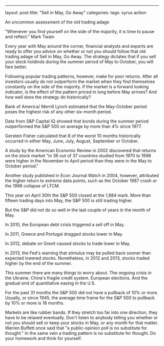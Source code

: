 ---
layout: post
title:  "Sell in May, Go Away"
categories: 
tags: syrus action

An uncommon assessment of the old trading adage

"Whenever you find yourself on the side of the majority, it is time to pause and reflect." Mark Twain

Every year with May around the corner, financial analysts and experts are ready to offer you advice on whether or not you should follow that old trading adage of Sell in May, Go Away.
The strategy dictates that if you sell your stock holdinds during the summer period of May to October, you will fare better.

Following popular trading patterns, however, make for poor returns. After all investors usually do not outperform the market when they find themselves constantly on the side of the majority.
If the market is a forward looking indicator, is the effect of the pattern priced in long before May arrives? And how well does the strategy do historically?

Bank of America/ Merrill Lynch estimated that the May-October period poses the highest risk of any other six-month period.

Data from S&P Capital IQ showed that bonds during the summer period outperformed the S&P 500 on average by more than 4% since 1977.

Gerstein Fisher calculated that 8 of the worst 10 months historically occurred in either May, June, July, August, September or October.

A study by the American Economic Review in 2002 discovered that returns on the stock market "in 36 out of 37 countries studied from 1970 to 1998 were higher in the November to April period than they were in the May to October period."

Another study published in Econ Journal Watch in 2004, however, attributed the higher return to extreme data points, such as the October 1987 crash or the 1998 collapse of LTCM.

This year on April 30th the S&P 500 closed at the 1,884 mark. More than fifteen trading days into May, the S&P 500 is still trading higher.

But the S&P did not do so well in the last couple of years in the month of May.

In 2010, the European debt crisis triggered a sell off in May.

In 2011, Greece and Portugal dragged stocks lower in May.

In 2012, debate on Grexit caused stocks to trade lower in May.

In 2013, the Fed's warning that stimulus may be pulled back sooner than expected lowered stocks. Nonetheless, in 2012 and 2013, stocks traded higher by the end of the summer.

This summer there are many things to worry about. The ongoing crisis in the Ukraine. China's fragile credit system. European elections. And the gradual end of quantitative easing in the U.S.

For the past 31 months the S&P 500 did not have a pullback of 10% or more. Usually, or since 1945, the average time frame for the S&P 500 to pullback by 10% or more is 18 months.

Markets are like rubber bands. If they stretch too far into one direction, they have to be relaxed eventually.
Don't listen to anybody telling you whether or not you should sell or keep your stocks in May, or any month for that matter.
Warren Buffett once said that "a public-opinion poll is no substitute for thought." In the same vein a trading pattern is no substitute for thought.
Do your homework and think for yourself.
